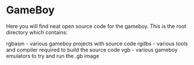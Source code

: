 # GameBoy

Here you will find neat open source code for the gameboy. This is the root directory which contains:

rgbasm 	- various gameboy projects with source code
rgdbs - various tools and compiler required to build the source code
vgb - various gameboy emulators to try and run the .gb image